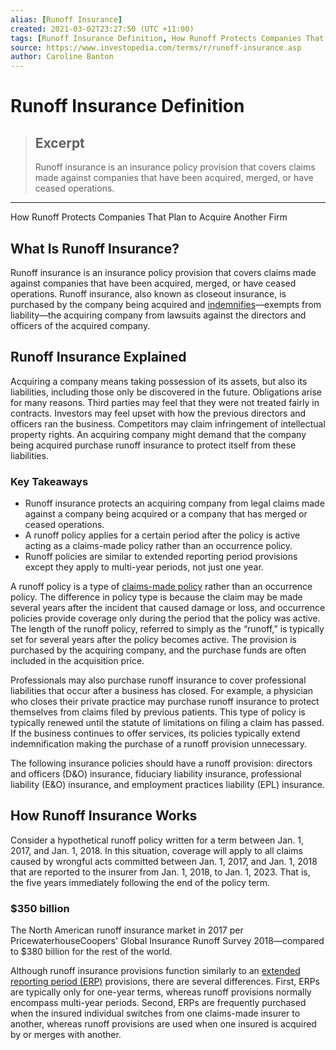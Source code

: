 ```yaml
---
alias: [Runoff Insurance]
created: 2021-03-02T23:27:50 (UTC +11:00)
tags: [Runoff Insurance Definition, How Runoff Protects Companies That Plan to Acquire Another Firm]
source: https://www.investopedia.com/terms/r/runoff-insurance.asp
author: Caroline Banton
---
```


# Runoff Insurance Definition

> ## Excerpt
> Runoff insurance is an insurance policy provision that covers claims made against companies that have been acquired, merged, or have ceased operations.

---

How Runoff Protects Companies That Plan to Acquire Another Firm
## What Is Runoff Insurance?

Runoff insurance is an insurance policy provision that covers claims made against companies that have been acquired, merged, or have ceased operations. Runoff insurance, also known as closeout insurance, is purchased by the company being acquired and [indemnifies](https://www.investopedia.com/terms/i/indemnity.asp)—exempts from liability—the acquiring company from lawsuits against the directors and officers of the acquired company.

## Runoff Insurance Explained

Acquiring a company means taking possession of its assets, but also its liabilities, including those only be discovered in the future. Obligations arise for many reasons. Third parties may feel that they were not treated fairly in contracts. Investors may feel upset with how the previous directors and officers ran the business. Competitors may claim infringement of intellectual property rights. An acquiring company might demand that the company being acquired purchase runoff insurance to protect itself from these liabilities.

### Key Takeaways

-   Runoff insurance protects an acquiring company from legal claims made against a company being acquired or a company that has merged or ceased operations.
-   A runoff policy applies for a certain period after the policy is active acting as a claims-made policy rather than an occurrence policy.
-   Runoff policies are similar to extended reporting period provisions except they apply to multi-year periods, not just one year.

A runoff policy is a type of [claims-made policy](https://www.investopedia.com/terms/c/claimsmade-policy.asp) rather than an occurrence policy. The difference in policy type is because the claim may be made several years after the incident that caused damage or loss, and occurrence policies provide coverage only during the period that the policy was active. The length of the runoff policy, referred to simply as the “runoff,” is typically set for several years after the policy becomes active. The provision is purchased by the acquiring company, and the purchase funds are often included in the acquisition price.

Professionals may also purchase runoff insurance to cover professional liabilities that occur after a business has closed. For example, a physician who closes their private practice may purchase runoff insurance to protect themselves from claims filed by previous patients. This type of policy is typically renewed until the statute of limitations on filing a claim has passed. If the business continues to offer services, its policies typically extend indemnification making the purchase of a runoff provision unnecessary.

The following insurance policies should have a runoff provision: directors and officers (D&O) insurance, fiduciary liability insurance, professional liability (E&O) insurance, and employment practices liability (EPL) insurance.

## How Runoff Insurance Works

Consider a hypothetical runoff policy written for a term between Jan. 1, 2017, and Jan. 1, 2018. In this situation, coverage will apply to all claims caused by wrongful acts committed between Jan. 1, 2017, and Jan. 1, 2018 that are reported to the insurer from Jan. 1, 2018, to Jan. 1, 2023. That is, the five years immediately following the end of the policy term.

### $350 billion

The North American runoff insurance market in 2017 per PricewaterhouseCoopers' Global Insurance Runoff Survey 2018—compared to $380 billion for the rest of the world.

Although runoff insurance provisions function similarly to an [extended reporting period (ERP)](https://www.investopedia.com/terms/b/basic-extended-reporting-period-berp.asp) provisions, there are several differences. First, ERPs are typically only for one-year terms, whereas runoff provisions normally encompass multi-year periods. Second, ERPs are frequently purchased when the insured individual switches from one claims-made insurer to another, whereas runoff provisions are used when one insured is acquired by or merges with another.
